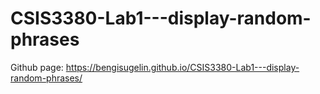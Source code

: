 # CSIS3380-Lab1---display-random-phrases

Github page:
https://bengisugelin.github.io/CSIS3380-Lab1---display-random-phrases/


